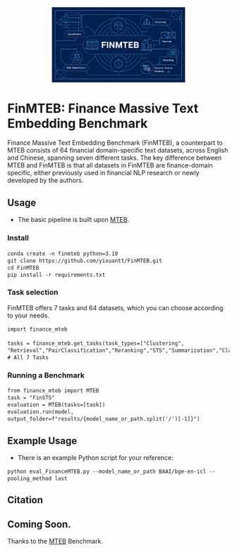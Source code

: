 <div align="center">
    <img src="source/main.png" alt="Logo" width="60%" />
</div>

# FinMTEB: Finance Massive Text Embedding Benchmark
Finance Massive Text Embedding Benchmark (FinMTEB), a counterpart to MTEB consists of 64 financial domain-specific text datasets, across English and Chinese, spanning seven different tasks. The key difference between MTEB and FinMTEB is that all datasets in FinMTEB are finance-domain specific, either previously used in financial NLP research or newly developed by the authors.

## Usage 
* The basic pipeline is built upon [MTEB](https://github.com/embeddings-benchmark/mteb). 
  
### Install

```
conda create -n finmteb python=3.10
git clone https://github.com/yixuantt/FinMTEB.git
cd FinMTEB
pip install -r requirements.txt
```

### Task selection
FinMTEB offers 7 tasks and 64 datasets, which you can choose according to your needs.

```
import finance_mteb 

tasks = finance_mteb.get_tasks(task_types=["Clustering", "Retrieval","PairClassification","Reranking","STS","Summarization","Classification"]) # All 7 Tasks
```

### Running a Benchmark

```
from finance_mteb import MTEB
task = "FinSTS"
evaluation = MTEB(tasks=[task])
evaluation.run(model, output_folder=f"results/{model_name_or_path.split('/')[-1]}")
```

## Example Usage
* There is an example Python script for your reference:
```
python eval_FinanceMTEB.py --model_name_or_path BAAI/bge-en-icl --pooling_method last
```

## Citation
Coming Soon.
--------
Thanks to the [MTEB](https://github.com/embeddings-benchmark/mteb) Benchmark.
